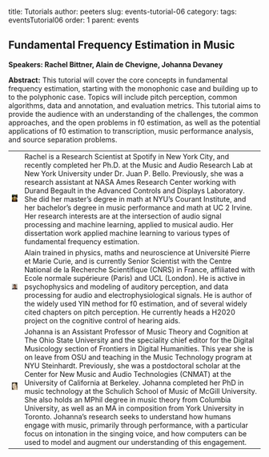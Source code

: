 title: Tutorials
author: peeters
slug: events-tutorial-06
category:
tags: eventsTutorial06
order: 1
parent: events

## Fundamental Frequency Estimation in Music

**Speakers: Rachel Bittner, Alain de Chevigne, Johanna Devaney**

**Abstract:** This tutorial will cover the core concepts in fundamental frequency estimation, starting with the monophonic case and building up to to the polyphonic case. Topics will include pitch perception, common algorithms, data and annotation, and evaluation metrics. This tutorial aims to provide the audience with an understanding of the challenges, the common approaches, and the open problems in f0 estimation, as well as the potential applications of f0 estimation to transcription, music performance analysis, and source separation problems.

<TABLE>

<TR>
<TD>
<img src="../images/tutorial_photo_bittner.jpg">
</TD>
<TD>
Rachel is a Research Scientist at Spotify in New York City, and recently completed her Ph.D. at the Music and Audio Research Lab at New York University under Dr. Juan P. Bello. Previously, she was a research assistant at NASA Ames Research Center working with Durand Begault in the Advanced Controls and Displays Laboratory. She did her master’s degree in math at NYU’s Courant Institute, and her bachelor’s degree in music performance and math at UC 2 Irvine. Her research interests are at the intersection of audio signal processing and machine learning, applied to musical audio. Her dissertation work applied machine learning to various types of fundamental frequency estimation.
</TD>
</TR>

<TR>
<TD>
<img src="../images/tutorial_photo_dechevigne.jpg">
</TD>
<TD>
Alain trained in physics, maths and neuroscience at Université Pierre et Marie Curie, and is currently Senior Scientist with the Centre National de la Recherche Scientifique (CNRS) in France, affiliated with Ecole normale supérieure (Paris) and UCL (London). He is active in psychophysics and modeling of auditory perception, and data processing for audio and electrophysiological signals. He is author of the widely used YIN method for f0 estimation, and of several widely cited chapters on pitch perception. He currently heads a H2020 project on the cognitive control of hearing aids.
</TD>
</TR>

<TR>
<TD>
<img src="../images/tutorial_photo_devaney.jpg">
</TD>
<TD>
Johanna is an Assistant Professor of Music Theory and Cognition at The Ohio State University and the speciality chief editor for the Digital Musicology section of Frontiers in Digital Humanities. This year she is on leave from OSU and teaching in the Music Technology program at NYU Steinhardt. Previously, she was a postdoctoral scholar at the Center for New Music and Audio Technologies (CNMAT) at the University of California at Berkeley. Johanna completed her PhD in music technology at the Schulich School of Music of McGill University. She also holds an MPhil degree in music theory from Columbia University, as well as an MA in composition from York University in Toronto. Johanna’s research seeks to understand how humans engage with music, primarily through performance, with a particular focus on intonation in the singing voice, and how computers can be used to model and augment our understanding of this engagement.
</TD>
</TR>

</TABLE>

